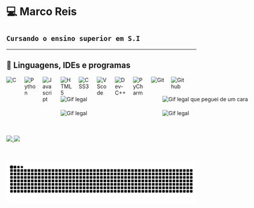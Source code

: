 # 💻 Marco Reis

## **``Cursando o ensino superior em S.I ``**
---

##  🦾 Linguagens, IDEs e programas

<img
align="left"
 alt="C"
 title="C"
 width="30px"
 style="padding-right: 18px;"  
src="https://cdn.jsdelivr.net/gh/devicons/devicon@latest/icons/c/c-plain.svg" />


<img
align="left"
 alt="Python"
 title="Python"
 width="30px"
 style="padding-right: 18px;"  
src="https://img.icons8.com/?size=100&id=13441&format=png&color=000000" />


<img
align="left"
 alt="Javascript"
 title="Javascript"
 width="30px"
 style="padding-right: 18px;"  
src="https://img.icons8.com/?size=100&id=108784&format=png&color=000000" />


<img
align="left"
 alt="HTML5"
 title="HTML5"
 width="30px"
 style="padding-right: 18px;"  
src="https://img.icons8.com/?size=100&id=20909&format=png&color=000000" />


<img
align="left"
 alt="CSS3"
 title="CSS3"
 width="30px"
 style="padding-right: 18px;"  
src="https://img.icons8.com/?size=100&id=21278&format=png&color=000000" />


<img
align="left"
 alt="VScode"
 title="VScode"
 width="30px"
 style="padding-right: 18px;"  
src="https://img.icons8.com/?size=100&id=9OGIyU8hrxW5&format=png&color=000000" />


<img
align="left"
 alt="Dev-C++"
 title="Dev-C++"
 width="30px"
 style="padding-right: 18px;"  
src="https://styles.redditmedia.com/t5_32raz/styles/communityIcon_yria07xbhfn61.png?width=256&s=4e76b1791c45a028694c6369660f5557dcd056f9" />


<img
align="left"
 alt="PyCharm"
 title="PyCharm"
 width="30px"
 style="padding-right: 18px;"  
src="https://iconlogovector.com/uploads/images/2024/04/lg-661b230991ee1-PyCharm.webp" />


<img
align="left"
 alt="Git"
 title="Git"
 width="35px"
 style="padding-right: 18px;"  
src="https://img.icons8.com/?size=100&id=20906&format=png&color=000000" />


<img
align="left"
 alt="Github"
 title="Github"
 width="35px"
 style="padding-right: 18px;"  
src="https://img.icons8.com/?size=100&id=3tC9EQumUAuq&format=png&color=000000" />

<br/>
<br/>
<br/>

<div style="display: flex; justify-content: space-between; align-items: flex-start; gap: 20px;">
  <div style="display: flex; flex-direction: column; gap: 20px;">
    <img alt="Gif legal" title="Gif legal" width="250px" src="https://c.tenor.com/GfSX-u7VGM4AAAAC/coding.gif" />
    <img alt="Gif legal" title="Gif legal" width="250px" src="https://user-images.githubusercontent.com/51194584/258857674-a1827d5b-af82-45b7-947e-3382f2431c75.gif" />
  </div>

  <div style="display: flex; flex-direction: column; gap: 20px;">
    <img alt="Gif legal que peguei de um cara" title="Gif legal que peguei de um cara" width="250px" src="https://media0.giphy.com/media/v1.Y2lkPTc5MGI3NjExazRqaHB0cmRiZGxzazJ5YWNlZ3Q5NDg5dDVtMThiYjNpZXc3eDFmdSZlcD12MV9pbnRlcm5hbF9naWZfYnlfaWQmY3Q9Zw/137EaR4vAOCn1S/giphy.gif" />
    <img alt="Gif legal" title="Gif legal" width="250px" src="https://i.redd.it/n8agw6z2smyb1.gif" />
  </div>
</div>

<br/>
<br/>
<br/>

<div>
   <a href="https://www.linkedin.com/in/marco-antonio-reis-189199355/">
   <img height="180em" src="https://github-readme-stats.vercel.app/api?username=Goncalves216&show_icons=true&theme=dracula&include_all_commits=true"/>
   <img height="180em" src="https://github-readme-stats.vercel.app/api/top-langs/?username=Goncalves216&theme=dracula&layout=compact&custom_tittle=Tecnologias&langs_count=7"/>
</div>

<br/>
<br/>
<br/>

<picture>
  <source media="(prefers-color-scheme: dark)" srcset="https://raw.githubusercontent.com/Goncalves216/Goncalves216/output/github-contribution-grid-snake-dark.svg">
  <source media="(prefers-color-scheme: light)" srcset="https://raw.githubusercontent.com/Goncalves216/Goncalves216/output/github-contribution-grid-snake.svg">
  <img alt="github contribution grid snake animation" src="https://raw.githubusercontent.com/Goncalves216/Goncalves216/output/github-contribution-grid-snake.svg">
</picture>
